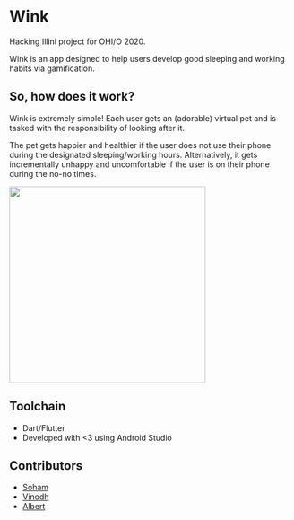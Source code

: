 # Wink

Hacking Illini project for OHI/O 2020.

Wink is an app designed to help users develop good sleeping and working habits via gamification.

## So, how does it work?

Wink is extremely simple! Each user gets an (adorable) virtual pet and is tasked with the responsibility of looking after it.

The pet gets happier and healthier if the user does not use their phone during the designated sleeping/working hours.
Alternatively, it gets incrementally unhappy and uncomfortable if the user is on their phone during the no-no times.

<img src="https://cdn.discordapp.com/attachments/777061200349495336/777589502977114163/Screenshot_20201115-231240.jpg" width="350"/>

## Toolchain

- Dart/Flutter
- Developed with <3 using Android Studio

## Contributors

- [Soham](https://github.com/xuxey)
- [Vinodh](https://github.com/vinodhn)
- [Albert](https://github.com/az85252)

